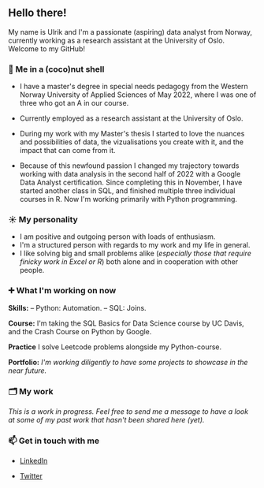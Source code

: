 ## Hello there!
My name is Ulrik and I'm a passionate (aspiring) data analyst from Norway, currently working as a research assistant at the University of Oslo. Welcome to my GitHub!



### 🥥  Me in a (coco)nut shell
  
- I have a master's degree in special needs pedagogy from the Western Norway University of Applied Sciences of May 2022, where I was one of three who got an A in our course. 

- Currently employed as a research assistant at the University of Oslo. 
 
- During my work with my Master's thesis I started to love the nuances and possibilities of data, the vizualisations you create with it, and the impact that can come from it. 

- Because of this newfound passion I changed my trajectory towards working with data analysis in the second half of 2022 with a Google Data Analyst certification. Since completing this in November, I have started another class in SQL, and finished multiple three individual courses in R. Now I'm working primarily with Python programming. 

### ☀️ My personality  
- I am positive and outgoing person with loads of enthusiasm. 
- I'm a structured person with regards to my work and my life in general. 
- I like solving big and small problems alike (_especially those that require finicky work in Excel or R_) both alone and in cooperation with other people. 
 

### ➕ What I'm working on now
**Skills:** 
– Python: Automation.
– SQL: Joins. 

**Course:** I'm  taking the SQL Basics for Data Science course by UC Davis, and the Crash Course on Python by Google. 

**Practice** I solve Leetcode problems alongside my Python-course. 

**Portfolio:** _I'm working diligently to have some projects to showcase in the near future._





### 🗂 My work
 _This is a work in progress. Feel free to send me a message to have a look at some of my past work that hasn't been shared here (yet)._



### 📫 Get in touch with me

- [LinkedIn](https://www.linkedin.com/in/ulrik-daae/)

- [Twitter](https://twitter.com/UlrikDaae)
